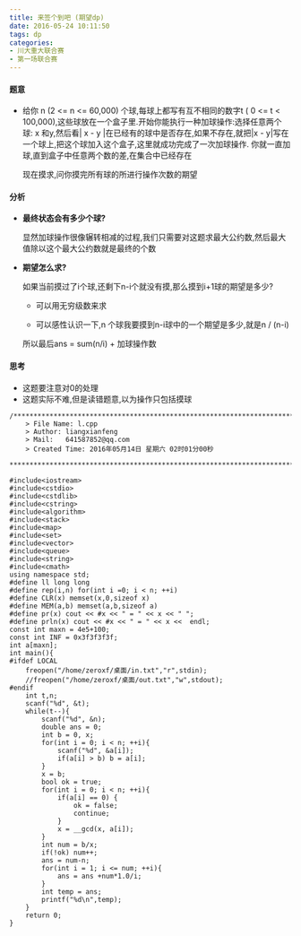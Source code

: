 ```yaml
---
title: 来签个到吧 (期望dp)
date: 2016-05-24 10:11:50
tags: dp
categories:
- 川大重大联合赛
- 第一场联合赛
---
```




#### 题意

-	给你 n (2 <= n <= 60,000) 个球,每球上都写有互不相同的数字t ( 0 <= t < 100,000),这些球放在一个盒子里.开始你能执行一种加球操作:选择任意两个球: x 和y,然后看| x - y |在已经有的球中是否存在,如果不存在,就把|x - y|写在一个球上,把这个球加入这个盒子,这里就成功完成了一次加球操作. 
你就一直加球,直到盒子中任意两个数的差,在集合中已经存在

	现在摸求,问你摸完所有球的所进行操作次数的期望
<!-- more -->	
	
#### 分析

-	**最终状态会有多少个球?**
		
	显然加球操作很像辗转相减的过程,我们只需要对这题求最大公约数,然后最大值除以这个最大公约数就是最终的个数
	
-	**期望怎么求?**
	
	如果当前摸过了i个球,还剩下n-i个就没有摸,那么摸到i+1球的期望是多少?
	
	-	可以用无穷级数来求
	
	-	可以感性认识一下,n 个球我要摸到n-i球中的一个期望是多少,就是n / (n-i)
	
	所以最后ans = sum(n/i) + 加球操作数

#### 思考

-	这题要注意对0的处理
-	这题实际不难,但是读错题意,以为操作只包括摸球


```
/*************************************************************************
	> File Name: l.cpp
	> Author: liangxianfeng
	> Mail:   641587852@qq.com
	> Created Time: 2016年05月14日 星期六 02时01分00秒
 ************************************************************************/

#include<iostream>
#include<cstdio>
#include<cstdlib>
#include<cstring>
#include<algorithm>
#include<stack>
#include<map>
#include<set>
#include<vector>
#include<queue>
#include<string>
#include<cmath>
using namespace std;
#define ll long long
#define rep(i,n) for(int i =0; i < n; ++i)
#define CLR(x) memset(x,0,sizeof x)
#define MEM(a,b) memset(a,b,sizeof a)
#define pr(x) cout << #x << " = " << x << " ";
#define prln(x) cout << #x << " = " << x <<  endl; 
const int maxn = 4e5+100;
const int INF = 0x3f3f3f3f;
int a[maxn];
int main(){
#ifdef LOCAL
	freopen("/home/zeroxf/桌面/in.txt","r",stdin);
	//freopen("/home/zeroxf/桌面/out.txt","w",stdout);
#endif
    int t,n;
    scanf("%d", &t);
    while(t--){
        scanf("%d", &n);
        double ans = 0;
        int b = 0, x;
        for(int i = 0; i < n; ++i){
            scanf("%d", &a[i]);
            if(a[i] > b) b = a[i];
        }
        x = b;
        bool ok = true;
        for(int i = 0; i < n; ++i){
            if(a[i] == 0) {
                ok = false;
                continue;
            }
            x = __gcd(x, a[i]);
        }
        int num = b/x;
        if(!ok) num++;
        ans = num-n;
        for(int i = 1; i <= num; ++i){
            ans = ans +num*1.0/i;
        }
        int temp = ans;
        printf("%d\n",temp);
    }
	return 0;
}
```